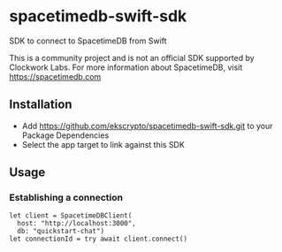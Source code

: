 # spacetimedb-swift-sdk
SDK to connect to SpacetimeDB from Swift

This is a community project and is not an official SDK supported by Clockwork Labs.
For more information about SpacetimeDB, visit https://spacetimedb.com

## Installation

* Add https://github.com/ekscrypto/spacetimedb-swift-sdk.git to your Package Dependencies
* Select the app target to link against this SDK

## Usage

### Establishing a connection
```
let client = SpacetimeDBClient(
  host: "http://localhost:3000", 
  db: "quickstart-chat")
let connectionId = try await client.connect()
```
